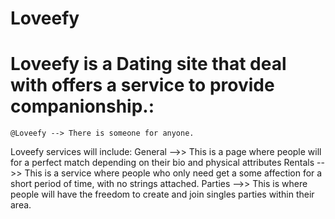 # Loveefy
# Loveefy is a Dating site that deal with offers a service to provide companionship.:
	@Loveefy --> There is someone for anyone.

Loveefy services will include:
	General -->> This is a page where people will for a perfect match depending on their bio and     physical attributes
	Rentals -->> This is a service where people who only need get a some affection for a short period of time, with no 			strings attached.
	Parties -->> This is where people will have the freedom to create and join singles parties 			within 	their area.



